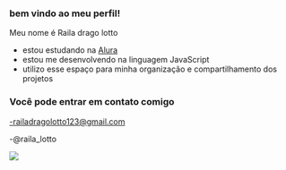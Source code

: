 ### bem vindo ao meu perfil!

Meu nome é Raila drago lotto

- estou estudando na [Alura](https://www.alura.com.br)
- estou me desenvolvendo na linguagem JavaScript
- utilizo esse espaço para minha organização e compartilhamento dos projetos

### Você pode entrar em contato comigo 

-railadragolotto123@gmail.com

-@raila_lotto


![](https://media1.tenor.com/m/aU-t8N-YtB0AAAAC/halo.gif)
